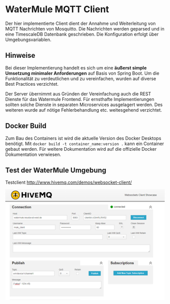 # WaterMule MQTT Client

Der hier implementierte Client dient der Annahme und Weiterleitung von MQTT Nachrichten von Mosquitto. Die Nachrichten 
werden geparsed und in eine TimescaleDB Datenbank geschrieben. Die Konfiguration erfolgt über Umgebungsvariablen.

## Hinweise

Bei dieser Implementierung handelt es sich um eine **äußerst simple Umsetzung minimaler Anforderungen** auf Basis von 
Spring Boot. Um die Funktionalität zu verdeutlichen und zu vereinfachen, wurden auf diverse Best Practices verzichtet.

Der Server übernimmt aus Gründen der Vereinfachung auch die REST Dienste für das Watermule Frontend. Für ernsthafte Implementierungen sollten solche Dienste in separaten Microservices ausgelagert werden. Des weiteren wurde auf nötige Fehlerbehandlung etc. weitesgehend verzichtet.

## Docker Build

Zum Bau des Containers ist wird die aktuelle Version des Docker Desktops benötigt. Mit `docker build -t container_name:version .` kann ein Container gebaut werden. Für weitere Dokumentation wird auf die offizielle Docker Dokumentation verwiesen.

## Test der WaterMule Umgebung

Testclient http://www.hivemq.com/demos/websocket-client/

![hivemq Test Client](https://github.com/neusta-sd-west/water-mule/blob/main/docs/assets/hivemq_connect.PNG)